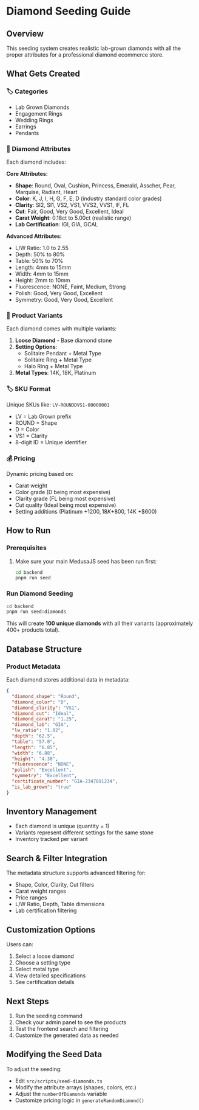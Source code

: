 # Diamond Seeding Guide

## Overview
This seeding system creates realistic lab-grown diamonds with all the proper attributes for a professional diamond ecommerce store.

## What Gets Created

### 🏷️ Categories
- Lab Grown Diamonds
- Engagement Rings  
- Wedding Rings
- Earrings
- Pendants

### 💎 Diamond Attributes
Each diamond includes:

**Core Attributes:**
- **Shape**: Round, Oval, Cushion, Princess, Emerald, Asscher, Pear, Marquise, Radiant, Heart
- **Color**: K, J, I, H, G, F, E, D (industry standard color grades)
- **Clarity**: SI2, SI1, VS2, VS1, VVS2, VVS1, IF, FL
- **Cut**: Fair, Good, Very Good, Excellent, Ideal
- **Carat Weight**: 0.18ct to 5.00ct (realistic range)
- **Lab Certification**: IGI, GIA, GCAL

**Advanced Attributes:**
- L/W Ratio: 1.0 to 2.55
- Depth: 50% to 80%
- Table: 50% to 70%  
- Length: 4mm to 15mm
- Width: 4mm to 15mm
- Height: 2mm to 10mm
- Fluorescence: NONE, Faint, Medium, Strong
- Polish: Good, Very Good, Excellent
- Symmetry: Good, Very Good, Excellent

### 🎯 Product Variants
Each diamond comes with multiple variants:
1. **Loose Diamond** - Base diamond stone
2. **Setting Options**:
   - Solitaire Pendant + Metal Type
   - Solitaire Ring + Metal Type  
   - Halo Ring + Metal Type
3. **Metal Types**: 14K, 18K, Platinum

### 🏷️ SKU Format
Unique SKUs like: `LV-ROUNDDVS1-00000001`
- LV = Lab Grown prefix
- ROUND = Shape
- D = Color
- VS1 = Clarity
- 8-digit ID = Unique identifier

### 💰 Pricing
Dynamic pricing based on:
- Carat weight
- Color grade (D being most expensive)
- Clarity grade (FL being most expensive)
- Cut quality (Ideal being most expensive)
- Setting additions (Platinum +$1200, 18K +$800, 14K +$600)

## How to Run

### Prerequisites
1. Make sure your main MedusaJS seed has been run first:
   ```bash
   cd backend
   pnpm run seed
   ```

### Run Diamond Seeding
```bash
cd backend
pnpm run seed:diamonds
```

This will create **100 unique diamonds** with all their variants (approximately 400+ products total).

## Database Structure

### Product Metadata
Each diamond stores additional data in metadata:
```json
{
  "diamond_shape": "Round",
  "diamond_color": "D", 
  "diamond_clarity": "VS1",
  "diamond_cut": "Ideal",
  "diamond_carat": "1.25",
  "diamond_lab": "GIA",
  "lw_ratio": "1.02",
  "depth": "62.5",
  "table": "57.0",
  "length": "6.85",
  "width": "6.88", 
  "height": "4.30",
  "fluorescence": "NONE",
  "polish": "Excellent",
  "symmetry": "Excellent",
  "certificate_number": "GIA-2347891234",
  "is_lab_grown": "true"
}
```

## Inventory Management
- Each diamond is unique (quantity = 1)
- Variants represent different settings for the same stone
- Inventory tracked per variant

## Search & Filter Integration
The metadata structure supports advanced filtering for:
- Shape, Color, Clarity, Cut filters
- Carat weight ranges
- Price ranges  
- L/W Ratio, Depth, Table dimensions
- Lab certification filtering

## Customization Options
Users can:
1. Select a loose diamond
2. Choose a setting type
3. Select metal type
4. View detailed specifications
5. See certification details

## Next Steps
1. Run the seeding command
2. Check your admin panel to see the products
3. Test the frontend search and filtering
4. Customize the generated data as needed

## Modifying the Seed Data
To adjust the seeding:
- Edit `src/scripts/seed-diamonds.ts`
- Modify the attribute arrays (shapes, colors, etc.)
- Adjust the `numberOfDiamonds` variable
- Customize pricing logic in `generateRandomDiamond()`
